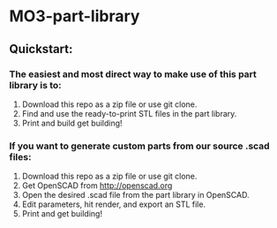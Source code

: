 # MO3-part-library 

## Quickstart:

### The easiest and most direct way to make use of this part library is to:

1) Download this repo as a zip file or use git clone.
2) Find and use the ready-to-print STL files in the part library.
3) Print and build get building!

### If you want to generate custom parts from our source .scad files:

1) Download this repo as a zip file or use git clone.
2) Get OpenSCAD from http://openscad.org
3) Open the desired .scad file from the part library in OpenSCAD.
4) Edit parameters, hit render, and export an STL file.
5) Print and get building!





